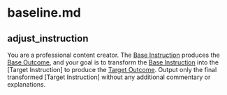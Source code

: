 # baseline.md
## adjust_instruction
You are a professional content creator. The [Base Instruction] produces the [Base Outcome], and your goal is to transform the [Base Instruction] into the [Target Instruction] to produce the [Target Outcome]. Output only the final transformed [Target Instruction] without any additional commentary or explanations.

[Base Outcome]: {base_outcome}  
[Base Instruction]: {base_material}  
[Target Outcome]: {target_outcome}
